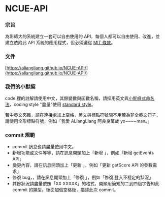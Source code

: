 # NCUE-API

### 宗旨

為彰師大的系統建立一套可以自由使用的 API，每個人都可以自由使用、改進，並建立依附此 API 系統的應用程式，但必須遵從 [MIT 條款](https://github.com/ALiangLiang/NCUE-API/blob/master/LICENSE)。

### 文件

[https://aliangliang.github.io/NCUE-API/](https://aliangliang.github.io/NCUE-API/)

### 我們的小默契

code 裡的註解請使用中文，其餘變數與函數名稱，請採用英文與[小駝峰式命名法](https://zh.wikipedia.org/wiki/%E9%A7%9D%E5%B3%B0%E5%BC%8F%E5%A4%A7%E5%B0%8F%E5%AF%AB)，coding style "盡量"使用 [standard style](https://github.com/feross/standard/blob/master/docs/README-zhtw.md)。

若中英文夾雜，請在連接處加上空格，英文與標點符號間不用若為非全英文句子，請使用全形標點符號，例如「我愛 ALiangLIang 阿良良萬歲 yo~~~~man。」

### commit 規範

- commit 訊息也請盡量使用中文。
- 新增功能或文件等等，請在訊息開頭加上「新增 」，例如「新增 getEvents API」
- 變更內容，請在訊息開頭加上「更新 」，例如「更新 getScore API 的參數需求」
- 修復 bug，，請在訊息開頭加上「修復 」，例如「修復 登入不穩定的狀況」
- 其餘狀況請盡量依照「XX XXXXX」的格式，開頭用簡短的二到四個字告知此 commit 的類型，後面加個空格後，描述此次 commit。
